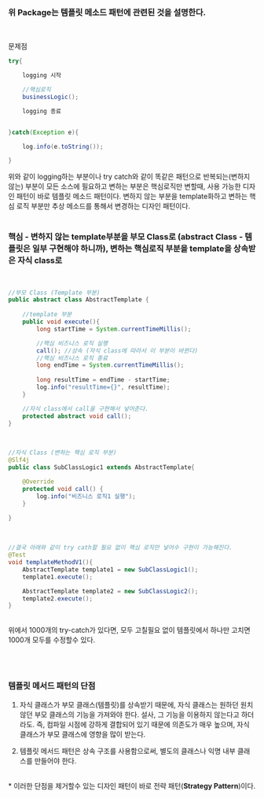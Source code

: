 ### 위 Package는 템플릿 메소드 패턴에 관련된 것을 설명한다. 
<br>

문제점
```java
try{

    logging 시작

    //핵심로직
    businessLogic();

    logging 종료


}catch(Exception e){

    log.info(e.toString());

}

```
위와 같이 logging하는 부분이나 try catch와 같이 똑같은 패턴으로 반복되는(변하지 않는) 부분이 모든 소스에 필요하고 변하는 부분은 핵심로직만 변할때, 
사용 가능한 디자인 패턴이 바로 템플릿 메소드 패턴이다. 변하지 않는 부분을 template화하고 변하는 핵심 로직 부분만 추상 메소드를 통해서 변경하는 디자인 패턴이다.<br><br>

### <b>핵심</b> - 변하지 않는 template부분을 부모 Class로 (abstract Class - 템플릿은 일부 구현해야 하니까), 변하는 핵심로직 부분을 template을 상속받은 자식 class로
<br>

```java
//부모 Class (Template 부분)
public abstract class AbstractTemplate {
    
    //template 부분
    public void execute(){
        long startTime = System.currentTimeMillis();

        //핵심 비즈니스 로직 실행
        call(); //상속 (자식 class에 따라서 이 부분이 바뀐다)
        //핵심 비즈니스 로직 종료
        long endTime = System.currentTimeMillis();
        
        long resultTime = endTime - startTime;
        log.info("resultTime={}", resultTime);
    }

    //자식 class에서 call을 구현해서 넣어준다.
    protected abstract void call();
}


```
<br>

```java
//자식 Class (변하는 핵심 로직 부분)
@Slf4j
public class SubClassLogic1 extends AbstractTemplate{

    @Override
    protected void call() {
        log.info("비즈니스 로직1 실행");
    }
    
}
```

<br>

```java
//결국 아래와 같이 try cath할 필요 없이 핵심 로직만 넣어수 구현이 가능해진다.
@Test
void templateMethodV1(){
    AbstractTemplate template1 = new SubClassLogic1();
    template1.execute();

    AbstractTemplate template2 = new SubClassLogic2();
    template2.execute();
}
```

<br>
위에서 1000개의 try-catch가 있다면, 모두 고칠필요 없이 템플릿에서 하나만 고치면 1000개 모두를 수정할수 있다.

<br><br>

### 템플릿 메서드 패턴의 단점 
1. 자식 클래스가 부모 클래스(템플릿)를 상속받기 때문에, 자식 클래스는 원하던 원치 않던 부모 클래스의 기능을 가져와야 한다. 설사, 그 기능을 이용하지 않는다고 하더라도. 
즉, 컴파일 시점에 강하게 결합되어 있기 때문에 의존도가 매우 높으며, 자식 클래스가 부모 클래스에 영향을 많이 받는다. 

2. 템플릿 메서드 패턴은 상속 구조를 사용함으로써, 별도의 클래스나 익명 내부 클래스를 만들어야 한다.

<br>
* 이러한 단점을 제거할수 있는 디자인 패턴이 바로 전략 패턴(<b>Strategy Pattern</b>)이다.